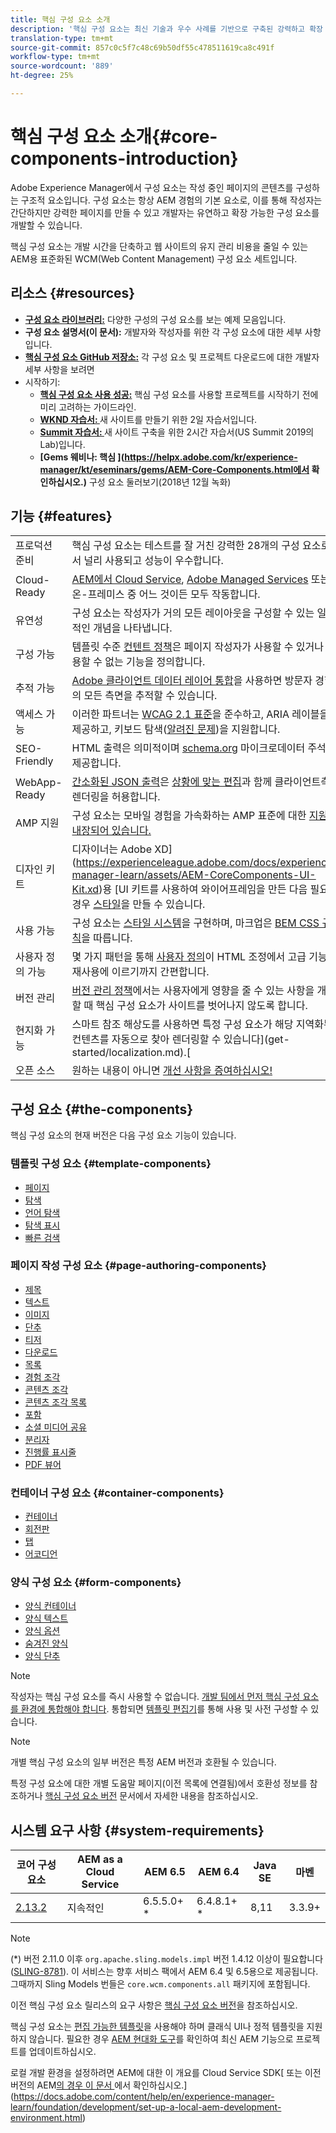 ```yaml
---
title: 핵심 구성 요소 소개
description: '핵심 구성 요소는 최신 기술과 우수 사례를 기반으로 구축된 강력하고 확장 가능한 기본 구성 요소를 제공합니다. '
translation-type: tm+mt
source-git-commit: 857c0c5f7c48c69b50df55c478511619ca8c491f
workflow-type: tm+mt
source-wordcount: '889'
ht-degree: 25%

---
```



# 핵심 구성 요소 소개{#core-components-introduction}

Adobe Experience Manager에서 구성 요소는 작성 중인 페이지의 콘텐츠를 구성하는 구조적 요소입니다. 구성 요소는 항상 AEM 경험의 기본 요소로, 이를 통해 작성자는 간단하지만 강력한 페이지를 만들 수 있고 개발자는 유연하고 확장 가능한 구성 요소를 개발할 수 있습니다.

핵심 구성 요소는 개발 시간을 단축하고 웹 사이트의 유지 관리 비용을 줄일 수 있는 AEM용 표준화된 WCM(Web Content Management) 구성 요소 세트입니다.

## 리소스 {#resources}

* **[구성 요소 라이브러리:](https://www.adobe.com/go/aem_cmp_library)** 다양한 구성의 구성 요소를 보는 예제 모음입니다.
* **구성 요소 설명서(이 문서):** 개발자와 작성자를 위한 각 구성 요소에 대한 세부 사항입니다.
* **[핵심 구성 요소 GitHub 저장소:](https://github.com/adobe/aem-core-wcm-components)** 각 구성 요소 및 프로젝트 다운로드에 대한 개발자 세부 사항을 보려면
* 시작하기:
   * **[핵심 구성 요소 사용 성공:](/help/developing/success.md)** 핵심 구성 요소를 사용할 프로젝트를 시작하기 전에 미리 고려하는 가이드라인.
   * **[WKND 자습서: ](https://docs.adobe.com/content/help/en/experience-manager-learn/getting-started-wknd-tutorial-develop/overview.html)** 새 사이트를 만들기 위한 2일 자습서입니다.
   * **[Summit 자습서: ](https://expleague.azureedge.net/labs/L767/index.html)** 새 사이트 구축을 위한 2시간 자습서(US Summit 2019의 Lab)입니다.
   * **[Gems 웨비나: 핵심 ](https://helpx.adobe.com/kr/experience-manager/kt/eseminars/gems/AEM-Core-Components.html에서 확인하십시오.)** 구성 요소 둘러보기(2018년 12월 녹화)

## 기능 {#features}

|  |  |
|---|---|
| 프로덕션 준비 | 핵심 구성 요소는 테스트를 잘 거친 강력한 28개의 구성 요소로서 널리 사용되고 성능이 우수합니다. |
| Cloud-Ready | [AEM에서 Cloud Service](https://docs.adobe.com/content/help/en/experience-manager-cloud-service/landing/home.html), [Adobe Managed Services](https://github.com/adobe/aem-project-archetype/tree/master/src/main/archetype/dispatcher.ams) 또는 온-프레미스 중 어느 것이든 모두 작동합니다. |
| 유연성 | 구성 요소는 작성자가 거의 모든 레이아웃을 구성할 수 있는 일반적인 개념을 나타냅니다. |
| 구성 가능 | 템플릿 수준 [컨텐트 정책](https://docs.adobe.com/content/help/en/experience-manager-cloud-service/implementing/components-templates/templates.html#content-policies)은 페이지 작성자가 사용할 수 있거나 사용할 수 없는 기능을 정의합니다. |
| 추적 가능 | [Adobe 클라이언트 데이터 레이어 통합](/help/developing/data-layer/overview.md)을 사용하면 방문자 경험의 모든 측면을 추적할 수 있습니다. |
| 액세스 가능 | 이러한 파트너는 [WCAG 2.1 표준](https://www.w3.org/TR/WCAG21/)을 준수하고, ARIA 레이블을 제공하고, 키보드 탐색([알려진 문제](https://github.com/adobe/aem-core-wcm-components/issues?utf8=✓&amp;q=is%3Aissue+is%3Aopen+accessibility+in%3Attle))을 지원합니다. |
| SEO-Friendly | HTML 출력은 의미적이며 [schema.org](https://schema.org) 마이크로데이터 주석을 제공합니다. |
| WebApp-Ready | [간소화된 JSON 출력](https://docs.adobe.com/content/help/en/experience-manager-learn/foundation/development/develop-sling-model-exporter.html)은 [상황에 맞는 편집](https://docs.adobe.com/content/help/en/experience-manager-learn/sites/spa-editor/spa-editor-framework-feature-video-use.html)과 함께 클라이언트측 렌더링을 허용합니다. |
| AMP 지원 | 구성 요소는 모바일 경험을 가속화하는 AMP 표준에 대한 [지원이 내장되어 있습니다.](/help/developing/amp.md) |
| 디자인 키트 | 디자이너는 Adobe XD](https://experienceleague.adobe.com/docs/experience-manager-learn/assets/AEM-CoreComponents-UI-Kit.xd)용 [UI 키트를 사용하여 와이어프레임을 만든 다음 필요한 경우 [스타일](https://github.com/adobe/aem-guides-wknd/releases/download/aem-guides-wknd-0.0.2/AEM_UI-kit-WKND.xd)을 만들 수 있습니다. |
| 사용 가능 | 구성 요소는 [스타일 시스템](https://docs.adobe.com/content/help/en/experience-manager-cloud-service/implementing/components-templates/style-system.html)을 구현하며, 마크업은 [BEM CSS 규칙](http://getbem.com/)을 따릅니다. |
| 사용자 정의 가능 | 몇 가지 패턴을 통해 [사용자 정의](developing/customizing.md)이 HTML 조정에서 고급 기능 재사용에 이르기까지 간편합니다. |
| 버전 관리 | [버전 관리 정책](https://github.com/adobe/aem-core-wcm-components/wiki/Versioning-policies)에서는 사용자에게 영향을 줄 수 있는 사항을 개선할 때 핵심 구성 요소가 사이트를 벗어나지 않도록 합니다. |
| 현지화 가능 | 스마트 참조 해상도를 사용하면 특정 구성 요소가 해당 지역화된 컨텐츠를 자동으로 찾아 렌더링할 수 있습니다](get-started/localization.md).[ |
| 오픈 소스 | 원하는 내용이 아니면 [개선 사항을 증여하십시오!](https://github.com/adobe/aem-core-wcm-components/blob/master/CONTRIBUTING.md) |

## 구성 요소 {#the-components}

핵심 구성 요소의 현재 버전은 다음 구성 요소 기능이 있습니다.

### 템플릿 구성 요소 {#template-components}

* [페이지](components/page.md)
* [탐색](components/navigation.md)
* [언어 탐색](components/language-navigation.md)
* [탐색 표시](components/breadcrumb.md)
* [빠른 검색](components/quick-search.md)

### 페이지 작성 구성 요소 {#page-authoring-components}

* [제목](components/title.md)
* [텍스트](components/text.md)
* [이미지](components/image.md)
* [단추](components/button.md)
* [티저](components/teaser.md)
* [다운로드](components/download.md)
* [목록](components/list.md)
* [경험 조각](components/experience-fragment.md)
* [콘텐츠 조각](components/content-fragment-component.md)
* [콘텐츠 조각 목록](components/content-fragment-list.md)
* [포함](components/embed.md)
* [소셜 미디어 공유](components/sharing.md)
* [분리자](components/separator.md)
* [진행률 표시줄](components/progress-bar.md)
* [PDF 뷰어](components/pdf-viewer.md)

### 컨테이너 구성 요소 {#container-components}

* [컨테이너](components/container.md)
* [회전판](components/carousel.md)
* [탭](components/tabs.md)
* [어코디언](components/accordion.md)

### 양식 구성 요소 {#form-components}

* [양식 컨테이너](components/forms/form-container.md)
* [양식 텍스트](components/forms/form-text.md)
* [양식 옵션](components/forms/form-options.md)
* [숨겨진 양식](components/forms/form-hidden.md)
* [양식 단추](components/forms/form-button.md)

>[!NOTE]
>
>작성자는 핵심 구성 요소를 즉시 사용할 수 없습니다. [개발 팀에서 먼저 핵심 구성 요소를 환경에 통합해야 합니다](get-started/using.md). 통합되면 [템플릿 편집기](https://docs.adobe.com/content/help/en/experience-manager-cloud-service/sites/authoring/features/templates.html)를 통해 사용 및 사전 구성할 수 있습니다.

>[!NOTE]
>
>개별 핵심 구성 요소의 일부 버전은 특정 AEM 버전과 호환될 수 있습니다.
>
>특정 구성 요소에 대한 개별 도움말 페이지(이전 목록에 연결됨)에서 호환성 정보를 참조하거나 [핵심 구성 요소 버전](versions.md) 문서에서 자세한 내용을 참조하십시오.

## 시스템 요구 사항 {#system-requirements}

| 코어 구성 요소 | AEM as a Cloud Service | AEM 6.5 | AEM 6.4 | Java SE | 마벤 |
|---------|---------|---------|---------|---------|---------|
| [2.13.2](https://github.com/adobe/aem-core-wcm-components/releases/tag/core.wcm.components.reactor-2.13.2) | 지속적인 | 6.5.5.0+ * | 6.4.8.1+ * | 8,11 | 3.3.9+ |

>[!NOTE]
>
>(*) 버전 2.11.0 이후 `org.apache.sling.models.impl` 버전 1.4.12 이상이 필요합니다([SLING-8781](https://issues.apache.org/jira/browse/SLING-8781)). 이 서비스는 향후 서비스 팩에서 AEM 6.4 및 6.5용으로 제공됩니다. 그때까지 Sling Models 번들은 `core.wcm.components.all` 패키지에 포함됩니다.

이전 핵심 구성 요소 릴리스의 요구 사항은 [핵심 구성 요소 버전](versions.md)을 참조하십시오.

핵심 구성 요소는 [편집 가능한 템플릿](https://docs.adobe.com/content/help/en/experience-manager-learn/sites/page-authoring/template-editor-feature-video-use.html)을 사용해야 하며 클래식 UI나 정적 템플릿을 지원하지 않습니다. 필요한 경우 [AEM 현대화 도구](https://opensource.adobe.com/aem-modernize-tools/pages/tools.html)를 확인하여 최신 AEM 기능으로 프로젝트를 업데이트하십시오.

로컬 개발 환경을 설정하려면 AEM에 대한 이 개요를 Cloud Service SDK[ 또는 이전 버전의 AEM[의 경우 이 문서 ](https://docs.adobe.com/content/help/en/experience-manager-learn/cloud-service/local-development-environment-set-up/overview.html)에서 확인하십시오.](https://docs.adobe.com/content/help/en/experience-manager-learn/foundation/development/set-up-a-local-aem-development-environment.html)
